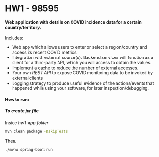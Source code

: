 # HW1 - 98595

#### Web application with details on COVID incidence data for a certain country/territory. 

Includes:

- Web app which allows users to enter or select a region/country and access its recent COVID metrics
- Integration with external source(s). Backend services will function as a client for a third-party API, which you will access to obtain the values. 
- Implement a cache to reduce the number of external accesses.
- Your own *REST API* to expose COVID monitoring data to be invoked by external clients
- Logging strategy to produce useful evidence of the actions/events that happened while using your software, for later inspection/debugging.



#### **How to run:**



##### To create *jar* file

Inside *hw1-app* *folder*

```bash
mvn clean package -DskipTests
```

Then,

```
./mvnw spring-boot:run
```

